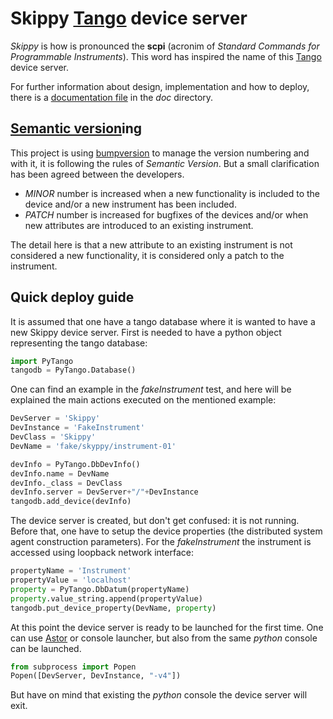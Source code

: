 # Skippy [Tango](www.tango-controls.org) device server

*Skippy* is how is pronounced the **scpi** (acronim of *Standard Commands for Programmable Instruments*). This word has inspired the name of this [Tango](www.tango-controls.org) device server.

For further information about design, implementation and how to deploy, there is a [documentation file](doc/SkippyDeviceServer.pdf) in the *doc* directory.

## [Semantic version](semver.org)ing

This project is using [bumpversion](https://github.com/peritus/bumpversion) to manage the version numbering and with it, it is following the rules of *Semantic Version*. But a small clarification has been agreed between the developers.

* *MINOR* number is increased when a new functionality is included to the device and/or a new instrument has been included.
* *PATCH* number is increased for bugfixes of the devices and/or when new attributes are introduced to an existing instrument.

The detail here is that a new attribute to an existing instrument is not considered a new functionality, it is considered only a patch to the instrument.


## Quick deploy guide

It is assumed that one have a tango database where it is wanted to have a new Skippy device server. First is needed to have a python object representing the tango database:

```python
import PyTango
tangodb = PyTango.Database()
```

One can find an example in the *fakeInstrument* test, and here will be explained the main actions executed on the mentioned example:

```python
DevServer = 'Skippy'
DevInstance = 'FakeInstrument'
DevClass = 'Skippy'
DevName = 'fake/skyppy/instrument-01'

devInfo = PyTango.DbDevInfo()
devInfo.name = DevName
devInfo._class = DevClass
devInfo.server = DevServer+"/"+DevInstance
tangodb.add_device(devInfo)
```

The device server is created, but don't get confused: it is not running. Before that, one have to setup the device properties (the distributed system agent construction parameters). For the *fakeInstrument* the instrument is accessed using loopback network interface:

```python
propertyName = 'Instrument'
propertyValue = 'localhost'
property = PyTango.DbDatum(propertyName)
property.value_string.append(propertyValue)
tangodb.put_device_property(DevName, property)
```

At this point the device server is ready to be launched for the first time. One can use [Astor](http://www.esrf.eu/computing/cs/tango/tango_doc/tools_doc/astor_doc/index.html) or console launcher, but also from the same *python* console can be launched.

```python
from subprocess import Popen
Popen([DevServer, DevInstance, "-v4"])
```

But have on mind that existing the *python* console the device server will exit.
